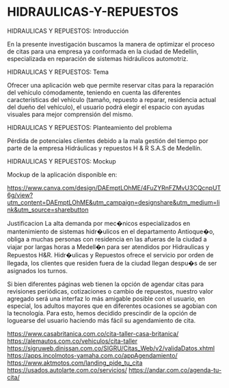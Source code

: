 # HIDRAULICAS-Y-REPUESTOS

HIDRAULICAS Y REPUESTOS: Introducción 

En la presente investigación buscamos la manera de optimizar el proceso de citas para una empresa ya conformada en la ciudad de Medellín, especializada en reparación de sistemas hidráulicos automotriz.

HIDRAULICAS Y REPUESTOS: Tema 

Ofrecer una aplicación web que permite reservar citas para la reparación del vehículo cómodamente, teniendo en cuenta las diferentes características del vehículo (tamaño, repuesto a reparar, residencia actual del dueño del vehículo), el usuario podrá elegir el espacio con ayudas visuales para mejor comprensión del mismo.

HIDRAULICAS Y REPUESTOS: Planteamiento del problema 

Pérdida de potenciales clientes debido a la mala gestión del tiempo por parte de la empresa Hidráulicas y repuestos H & R S.A.S de Medellín.

HIDRAULICAS Y REPUESTOS: Mockup

Mockup de la aplicación disponible en:

https://www.canva.com/design/DAEmptLOhME/4FuZYRnFZMvU3CQcnpUT6g/view?utm_content=DAEmptLOhME&utm_campaign=designshare&utm_medium=link&utm_source=sharebutton

Justificacion
La alta demanda por mec�nicos especializados en mantenimiento de sistemas hidr�ulicos en el departamento Antioque�o, obliga a muchas personas con residencia en las afueras de la ciudad a viajar por largas horas a Medell�n para ser atendidos por Hidraulicas y Repuestos H&R. Hidr�ulicas y Repuestos ofrece el servicio por orden de llegada, los clientes que residen fuera de la ciudad llegan despu�s de ser asignados los turnos.

Si bien diferentes páginas web tienen la opción de agendar citas para revisiones periódicas, cotizaciones o cambio de repuestos, nuestro valor agregado será una interfaz lo más amigable posible con el usuario, en especial, los adultos mayores que en diferentes ocasiones se agobian con la tecnología. 
Para esto, hemos decidido prescindir de la opción de loguearse del usuario haciendo más fácil su agendamiento de cita.

https://www.casabritanica.com.co/cita-taller-casa-britanica/
https://alemautos.com.co/vehiculos/cita-taller
https://sigruweb.dinissan.com.co/SIGRU/Citas_Web/v2/validaDatos.xhtml
https://apps.incolmotos-yamaha.com.co/appAgendamiento/
https://www.aktmotos.com/landing_pide_tu_cita 
https://usados.autolarte.com.co/servicios/ 
https://andar.com.co/agenda-tu-cita/
